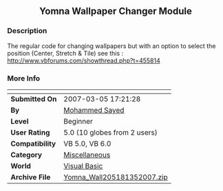 ﻿<div align="center">

## Yomna Wallpaper Changer Module


</div>

### Description

The regular code for changing wallpapers but with an option to select the position (Center, Stretch &amp; Tile) see this : http://www.vbforums.com/showthread.php?t=455814
 
### More Info
 


<span>             |<span>
---                |---
**Submitted On**   |2007-03-05 17:21:28
**By**             |[Mohammed Sayed](https://github.com/Planet-Source-Code/PSCIndex/blob/master/ByAuthor/mohammed-sayed.md)
**Level**          |Beginner
**User Rating**    |5.0 (10 globes from 2 users)
**Compatibility**  |VB 5\.0, VB 6\.0
**Category**       |[Miscellaneous](https://github.com/Planet-Source-Code/PSCIndex/blob/master/ByCategory/miscellaneous__1-1.md)
**World**          |[Visual Basic](https://github.com/Planet-Source-Code/PSCIndex/blob/master/ByWorld/visual-basic.md)
**Archive File**   |[Yomna\_Wall205181352007\.zip](https://github.com/Planet-Source-Code/mohammed-sayed-yomna-wallpaper-changer-module__1-68057/archive/master.zip)








